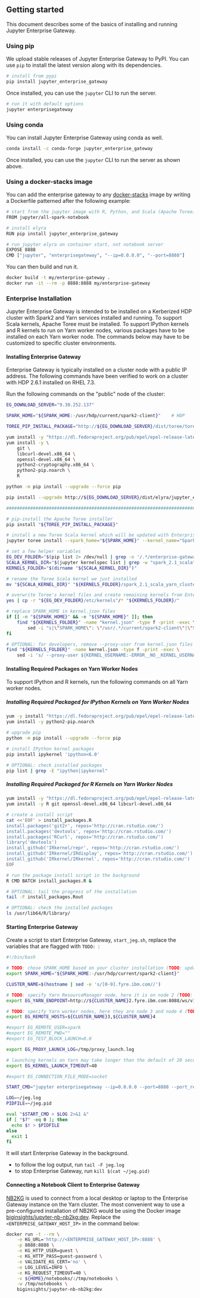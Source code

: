 ## Getting started

This document describes some of the basics of installing and running Jupyter Enterprise Gateway.

### Using pip

We upload stable releases of Jupyter Enterprise Gateway to PyPI. You can use `pip` to install the 
latest version along with its dependencies.

```bash
# install from pypi
pip install jupyter_enterprise_gateway
```

Once installed, you can use the `jupyter` CLI to run the server.

```bash
# run it with default options
jupyter enterprisegateway
```

### Using conda

You can install Jupyter Enterprise Gateway using conda as well.

```bash
conda install -c conda-forge jupyter_enterprise_gateway
```

Once installed, you can use the `jupyter` CLI to run the server as shown above.

### Using a docker-stacks image

You can add the enterprise gateway to any [docker-stacks](https://github.com/jupyter/docker-stacks) 
image by writing a Dockerfile patterned after the following example:

```bash
# start from the jupyter image with R, Python, and Scala (Apache Toree) kernels pre-installed
FROM jupyter/all-spark-notebook

# install elyra
RUN pip install jupyter_enterprise_gateway

# run jupyter elyra on container start, not notebook server
EXPOSE 8888
CMD ["jupyter", "enterprisegateway", "--ip=0.0.0.0", "--port=8888"]
```

You can then build and run it.

```bash
docker build -t my/enterprise-gateway .
docker run -it --rm -p 8888:8888 my/enterprise-gateway
```

### Enterprise Installation
Jupyter Enterprise Gateway is intended to be installed on a Kerberized HDP cluster with Spark2 and 
Yarn services installed and running. To support Scala kernels, Apache Toree must be installed. 
To support IPython kernels and R kernels to run on Yarn worker nodes, various packages have 
to be installed on each Yarn worker node. The commands below may have to be customized to specific 
cluster environments.

#### Installing Enterprise Gateway
Enterprise Gateway is typically installed on a cluster node with a public IP address. The following 
commands have been verified to work on a cluster with HDP 2.6.1 installed on RHEL 7.3.

Run the following commands on the "public" node of the cluster:
```Bash
EG_DOWNLOAD_SERVER="9.30.252.137"

SPARK_HOME="${SPARK_HOME:-/usr/hdp/current/spark2-client}"    # HDP

TOREE_PIP_INSTALL_PACKAGE="http://${EG_DOWNLOAD_SERVER}/dist/toree/toree-0.2.0.dev1.tar.gz"

yum install -y "https://dl.fedoraproject.org/pub/epel/epel-release-latest-7.noarch.rpm"
yum install -y \
    git \
    libcurl-devel.x86_64 \
    openssl-devel.x86_64 \
    python2-cryptography.x86_64 \
    python2-pip.noarch \
    R

python -m pip install --upgrade --force pip

pip install --upgrade http://${EG_DOWNLOAD_SERVER}/dist/elyra/jupyter_enterprise_gateway-0.0.2.dev0-py2.py3-none-any.whl

################################################################################

# pip-install the Apache Toree installer
pip install "${TOREE_PIP_INSTALL_PACKAGE}"

# install a new Toree Scala kernel which will be updated with Enterprise Gateway's custom kernel scripts
jupyter toree install --spark_home="${SPARK_HOME}" --kernel_name="Spark 2.1" --interpreters="Scala"

# set a few helper variables
EG_DEV_FOLDER="$(pip list 2> /dev/null | grep -o '/.*/enterprise-gateway')"
SCALA_KERNEL_DIR="$(jupyter kernelspec list | grep -w "spark_2.1_scala" | awk '{print $2}')"
KERNELS_FOLDER="$(dirname "${SCALA_KERNEL_DIR}")"

# rename the Toree Scala kernel we just installed
mv "${SCALA_KERNEL_DIR}" "${KERNELS_FOLDER}/spark_2.1_scala_yarn_cluster"

# overwrite Toree's kernel files and create remaining kernels from Enterprise Gateway (including Toree Scala, IPython, R)
yes | cp -r "${EG_DEV_FOLDER}/etc/kernels"/* "${KERNELS_FOLDER}/"

# replace SPARK_HOME in kernel.json files
if [[ -n "${SPARK_HOME}" && -e "${SPARK_HOME}" ]]; then
    find "${KERNELS_FOLDER}" -name "kernel.json" -type f -print -exec \
        sed -i "s|\"SPARK_HOME\": \"/usr/.*/current/spark2-client\"|\"SPARK_HOME\": \"${SPARK_HOME}\"|g" {} \;
fi

# OPTIONAL: for developers, remove --proxy-user from kernel.json files if we are not in a Kerberos secured cluster
find "${KERNELS_FOLDER}" -name kernel.json -type f -print -exec \
    sed -i 's/ --proxy-user ${KERNEL_USERNAME:-ERROR__NO__KERNEL_USERNAME}//g' {} \;
```

#### Installing Required Packages on Yarn Worker Nodes
To support IPython and R kernels, run the following commands on all Yarn worker nodes.

##### Installing Required Packaged for IPython Kernels on Yarn Worker Nodes
```Bash
yum -y install "https://dl.fedoraproject.org/pub/epel/epel-release-latest-7.noarch.rpm"
yum install -y python2-pip.noarch

# upgrade pip
python -m pip install --upgrade --force pip

# install IPython kernel packages
pip install ipykernel 'ipython<6.0'

# OPTIONAL: check installed packages
pip list | grep -E "ipython|ipykernel"
```

##### Installing Required Packaged for R Kernels on Yarn Worker Nodes
```Bash
yum install -y "https://dl.fedoraproject.org/pub/epel/epel-release-latest-7.noarch.rpm"
yum install -y R git openssl-devel.x86_64 libcurl-devel.x86_64

# create a install script
cat <<'EOF' > install_packages.R
install.packages('git2r', repos='http://cran.rstudio.com/')
install.packages('devtools', repos='http://cran.rstudio.com/')
install.packages('RCurl', repos='http://cran.rstudio.com/')
library('devtools')
install_github('IRkernel/repr', repos='http://cran.rstudio.com/')
install_github('IRkernel/IRdisplay', repos='http://cran.rstudio.com/')
install_github('IRkernel/IRkernel', repos='http://cran.rstudio.com/')
EOF

# run the package install script in the background
R CMD BATCH install_packages.R &

# OPTIONAL: tail the progress of the installation
tail -F install_packages.Rout

# OPTIONAL: check the installed packages
ls /usr/lib64/R/library/
```

#### Starting Enterprise Gateway

Create a script to start Enterprise Gateway, `start_jeg.sh`, replace the variables that are flagged 
with `TODO: `:

```Bash
#!/bin/bash

# TODO: chose SPARK_HOME based on your cluster installation (TODO: update for your cluster)
export SPARK_HOME="${SPARK_HOME:-/usr/hdp/current/spark2-client}"

CLUSTER_NAME=$(hostname | sed -e 's/[0-9].fyre.ibm.com//')

# TODO: specify Yarn ResourceManager node, here it is on node 2 (TODO: update for your cluster)
export EG_YARN_ENDPOINT=http://${CLUSTER_NAME}2.fyre.ibm.com:8088/ws/v1/cluster

# TODO: specify Yarn worker nodes, here they are node 3 and node 4 (TODO: update for your cluster)
export EG_REMOTE_HOSTS=${CLUSTER_NAME}3,${CLUSTER_NAME}4

#export EG_REMOTE_USER=spark
#export EG_REMOTE_PWD=""
#export EG_TEST_BLOCK_LAUNCH=0.0

export EG_PROXY_LAUNCH_LOG=/tmp/proxy_launch.log

# launching kernels on Yarn may take longer than the default of 20 seconds
export EG_KERNEL_LAUNCH_TIMEOUT=40

#export EG_CONNECTION_FILE_MODE=socket

START_CMD="jupyter enterprisegateway --ip=0.0.0.0 --port=8888 --port_retries=0 --log-level=DEBUG --MappingKernelManager.cull_idle_timeout=3600 --MappingKernelManager.cull_interval=60 --JupyterWebsocketPersonality.list_kernels=True"

LOG=~/jeg.log
PIDFILE=~/jeg.pid

eval "$START_CMD > $LOG 2>&1 &"
if [ "$?" -eq 0 ]; then
  echo $! > $PIDFILE
else
  exit 1
fi
```
It will start Enterprise Gateway in the background.
 - to follow the log output, run `tail -F jeg.log` 
 - to stop Enterprise Gateway, run `kill $(cat ~/jeg.pid)`


#### Connecting a Notebook Client to Enterprise Gateway
[NB2KG](https://github.com/jupyter/kernel_gateway_demos/tree/master/nb2kg) is used to connect from a 
local desktop or laptop to the Enterprise Gateway instance on the Yarn cluster. The most convenient 
way to use a pre-configured installation of NB2KG would be using the Docker image 
[biginsights/jupyter-nb-nb2kg:dev](https://hub.docker.com/r/biginsights/jupyter-nb-nb2kg/). Replace 
the `<ENTERPRISE_GATEWAY_HOST_IP>` in the command below:
```Bash
docker run -t --rm \
    -e KG_URL='http://<ENTERPRISE_GATEWAY_HOST_IP>:8888' \
    -p 8888:8888 \
    -e KG_HTTP_USER=guest \
    -e KG_HTTP_PASS=guest-password \
    -e VALIDATE_KG_CERT='no' \
    -e LOG_LEVEL=INFO \
    -e KG_REQUEST_TIMEOUT=40 \
    -v ${HOME}/notebooks/:/tmp/notebooks \
    -w /tmp/notebooks \
    biginsights/jupyter-nb-nb2kg:dev
```